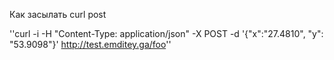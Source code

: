 Как засылать curl post

''curl -i -H "Content-Type: application/json" -X POST -d '{"x":"27.4810", "y": "53.9098"}' http://test.emditey.ga/foo''
